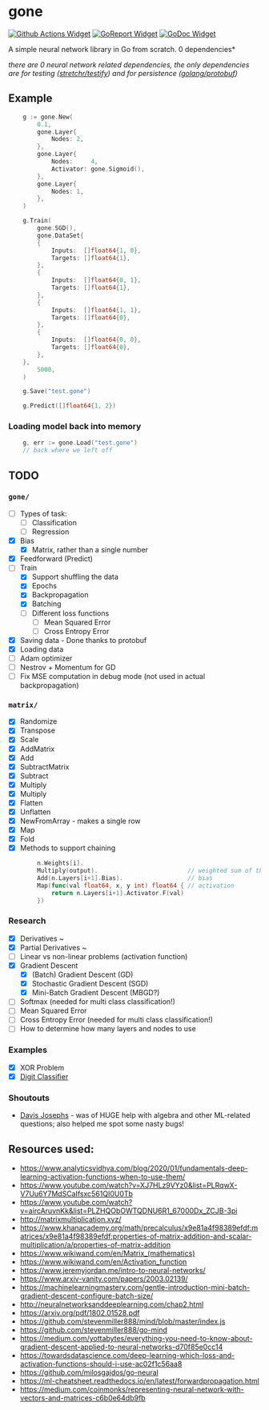 # gone

[![Github Actions Widget]][github actions] [![GoReport Widget]][goreport] [![GoDoc Widget]][godoc]

A simple neural network library in Go from scratch. 0 dependencies\*

_there are 0 neural network related dependencies, the only dependencies are for testing ([stretchr/testify](github.com/stretchr/testify)) and for persistence ([golang/protobuf](github.com/golang/protobuf))_

[goreport widget]: https://goreportcard.com/badge/github.com/fr3fou/gone
[goreport]: https://goreportcard.com/report/github.com/fr3fou/gone
[github actions widget]: https://github.com/fr3fou/gone/workflows/Test/badge.svg
[github actions]: https://github.com/fr3fou/gone/actions
[godoc]: http://pkg.go.dev/github.com/fr3fou/gone
[godoc widget]: https://godoc.org/github.com/fr3fou/gone?status.svg

## Example

```go
	g := gone.New(
		0.1,
		gone.Layer{
			Nodes: 2,
		},
		gone.Layer{
			Nodes:     4,
			Activator: gone.Sigmoid(),
		},
		gone.Layer{
			Nodes: 1,
		},
	)

	g.Train(
		gone.SGD(),
        gone.DataSet{
		{
			Inputs:  []float64{1, 0},
			Targets: []float64{1},
		},
		{
			Inputs:  []float64{0, 1},
			Targets: []float64{1},
		},
		{
			Inputs:  []float64{1, 1},
			Targets: []float64{0},
		},
		{
			Inputs:  []float64{0, 0},
			Targets: []float64{0},
		},
	},
		5000,
	)

	g.Save("test.gone")

	g.Predict([]float64{1, 2})
```

### Loading model back into memory

```go
	g, err := gone.Load("test.gone")
	// back where we left off
```

## TODO

### `gone/`

- [ ] Types of task:
  - [ ] Classification
  - [ ] Regression
- [x] Bias
  - [x] Matrix, rather than a single number
- [x] Feedforward (Predict)
- [ ] Train
  - [x] Support shuffling the data
  - [x] Epochs
  - [x] Backpropagation
  - [x] Batching
  - [ ] Different loss functions
    - [ ] Mean Squared Error
    - [ ] Cross Entropy Error
- [x] Saving data - Done thanks to protobuf
- [x] Loading data
- [ ] Adam optimizer
- [ ] Nestrov + Momentum for GD
- [ ] Fix MSE computation in debug mode (not used in actual backpropagation)

### `matrix/`

- [x] Randomize
- [x] Transpose
- [x] Scale
- [x] AddMatrix
- [x] Add
- [x] SubtractMatrix
- [x] Subtract
- [x] Multiply
- [x] Multiply
- [x] Flatten
- [x] Unflatten
- [x] NewFromArray - makes a single row
- [x] Map
- [x] Fold
- [x] Methods to support chaining

```go
	    n.Weights[i].
		Multiply(output).                         // weighted sum of the previous layer)
		Add(n.Layers[i+1].Bias).                  // bias
		Map(func(val float64, x, y int) float64 { // activation
			return n.Layers[i+1].Activator.F(val)
		})
```

### Research

- [x] Derivatives ~
- [x] Partial Derivatives ~
- [ ] Linear vs non-linear problems (activation function)
- [x] Gradient Descent
  - [x] (Batch) Gradient Descent (GD)
  - [x] Stochastic Gradient Descent (SGD)
  - [x] Mini-Batch Gradient Descent (MBGD?)
- [ ] Softmax (needed for multi class classification!)
- [ ] Mean Squared Error
- [ ] Cross Entropy Error (needed for multi class classification!)
- [ ] How to determine how many layers and nodes to use

### Examples

- [x] XOR Problem
- [x] [Digit Classifier](https://github.com/fr3fou/digit-classifier)

### Shoutouts

- [Davis Josephs](https://github.com/josephsdavid) - was of HUGE help with algebra and other ML-related questions; also helped me spot some nasty bugs!

## Resources used:

- https://www.analyticsvidhya.com/blog/2020/01/fundamentals-deep-learning-activation-functions-when-to-use-them/
- https://www.youtube.com/watch?v=XJ7HLz9VYz0&list=PLRqwX-V7Uu6Y7MdSCaIfsxc561QI0U0Tb
- https://www.youtube.com/watch?v=aircAruvnKk&list=PLZHQObOWTQDNU6R1_67000Dx_ZCJB-3pi
- http://matrixmultiplication.xyz/
- https://www.khanacademy.org/math/precalculus/x9e81a4f98389efdf:matrices/x9e81a4f98389efdf:properties-of-matrix-addition-and-scalar-multiplication/a/properties-of-matrix-addition
- https://www.wikiwand.com/en/Matrix_(mathematics)
- https://www.wikiwand.com/en/Activation_function
- https://www.jeremyjordan.me/intro-to-neural-networks/
- https://www.arxiv-vanity.com/papers/2003.02139/
- https://machinelearningmastery.com/gentle-introduction-mini-batch-gradient-descent-configure-batch-size/
- http://neuralnetworksanddeeplearning.com/chap2.html
- https://arxiv.org/pdf/1802.01528.pdf
- https://github.com/stevenmiller888/mind/blob/master/index.js
- https://github.com/stevenmiller888/go-mind
- https://medium.com/yottabytes/everything-you-need-to-know-about-gradient-descent-applied-to-neural-networks-d70f85e0cc14
- https://towardsdatascience.com/deep-learning-which-loss-and-activation-functions-should-i-use-ac02f1c56aa8
- https://github.com/milosgajdos/go-neural
- https://ml-cheatsheet.readthedocs.io/en/latest/forwardpropagation.html
- https://medium.com/coinmonks/representing-neural-network-with-vectors-and-matrices-c6b0e64db9fb
